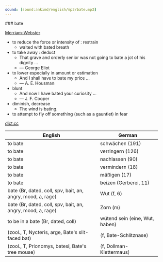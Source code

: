 ```yaml
---
sound: [sound:ankimd/english/mp3/bate.mp3]
---
```


\### bate

[Merriam-Webster](https://www.merriam-webster.com/dictionary/bate)

- to reduce the force or intensity of : restrain
    - waited with bated breath
- to take away : deduct
    - That grave and orderly senior was not going to bate a jot of his dignity …
    - — George Eliot
- to lower especially in amount or estimation
    - And I shall have to bate my price …
    - — A. E. Housman
- blunt
    - And now I have bated your curiosity …
    - — J. F. Cooper
- diminish, decrease
    - The wind is bating.
- to attempt to fly off something (such as a gauntlet) in fear

[dict.cc](https://www.dict.cc/bate)

| English        | German       |
| -------------- | ------------ |
| to bate | schwächen (191) |
| to bate | verringern (126) |
| to bate | nachlassen (90) |
| to bate | vermindern (18) |
| to bate | mäßigen (17) |
| to bate | beizen (Gerberei, 11) |
| bate (Br, dated, coll, spv, bait, an, angry, mood, a, rage) | Wut (f, 6) |
| bate (Br, dated, coll, spv, bait, an, angry, mood, a, rage) | Zorn (m) |
| to be in a bate (Br, dated, coll) | wütend sein (eine, Wut, haben) |
|  (zool., T, Nycteris, arge, Bate's slit-faced bat) |  (f, Bate-Schlitznase) |
|  (zool., T, Prionomys, batesi, Bate's tree mouse) |  (f, Dollman-Klettermaus) |
